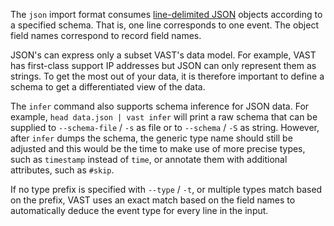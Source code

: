The `json` import format consumes [line-delimited
JSON](https://en.wikipedia.org/wiki/JSON_streaming#Line-delimited_JSON) objects
according to a specified schema. That is, one line corresponds to one event.
The object field names correspond to record field names.

JSON's can express only a subset VAST's data model. For example, VAST has
first-class support IP addresses but JSON can only represent them as strings.
To get the most out of your data, it is therefore important to define a schema
to get a differentiated view of the data.

The `infer` command also supports schema inference for JSON data. For example,
`head data.json | vast infer` will print a raw schema that can be supplied to
`--schema-file` / `-s` as file or to `--schema` / `-S` as string. However, after
`infer` dumps the schema, the generic type name should still be adjusted and
this would be the time to make use of more precise types, such as `timestamp`
instead of `time`, or annotate them with additional attributes, such as `#skip`.

If no type prefix is specified with `--type` / `-t`, or multiple types match
based on the prefix, VAST uses an exact match based on the field names to
automatically deduce the event type for every line in the input.
